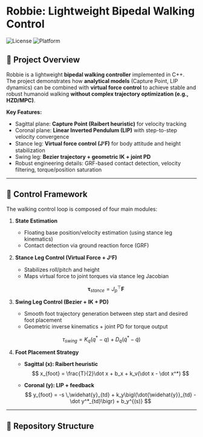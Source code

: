 # Robbie: Lightweight Bipedal Walking Control

![License](https://img.shields.io/badge/license-MIT-blue.svg)
![Platform](https://img.shields.io/badge/platform-MuJoCo%20%7C%20C++-green)

## 📌 Project Overview
Robbie is a lightweight **bipedal walking controller** implemented in C++.  
The project demonstrates how **analytical models** (Capture Point, LIP dynamics) can be combined with **virtual force control** to achieve stable and robust humanoid walking **without complex trajectory optimization (e.g., HZD/MPC)**.

**Key Features:**
- Sagittal plane: **Capture Point (Raibert heuristic)** for velocity tracking
- Coronal plane: **Linear Inverted Pendulum (LIP)** with step-to-step velocity convergence
- Stance leg: **Virtual force control (JᵀF)** for body attitude and height stabilization
- Swing leg: **Bezier trajectory + geometric IK + joint PD**
- Robust engineering details: GRF-based contact detection, velocity filtering, torque/position saturation

---

## 🚀 Control Framework
The walking control loop is composed of four main modules:

1. **State Estimation**  
   - Floating base position/velocity estimation (using stance leg kinematics)  
   - Contact detection via ground reaction force (GRF)  

2. **Stance Leg Control (Virtual Force + JᵀF)**  
   - Stabilizes roll/pitch and height  
   - Maps virtual force to joint torques via stance leg Jacobian  

   $$
   \boldsymbol{\tau}_{stance} = J_p^\top \mathbf{F}
   $$

3. **Swing Leg Control (Bezier + IK + PD)**  
   - Smooth foot trajectory generation between step start and desired foot placement  
   - Geometric inverse kinematics + joint PD for torque output  

  $$
   \tau_{swing} = K_q (q^* - q) + D_q (\dot q^* - \dot q)
  $$


4. **Foot Placement Strategy**  
   - **Sagittal (x): Raibert heuristic**
     $$
x_{foot} = \frac{T}{2}\dot x + b_x + k_v(\dot x - \dot x^*)
     $$

   - **Coronal (y): LIP + feedback**
     $$
y_{foot} = -s \,\widehat{y}_{td} + k_y\bigl(\dot{\widehat{y}}_{td} - \dot y^*_{td}\bigr) + b_y^{(s)}
$$


---

## 📂 Repository Structure
